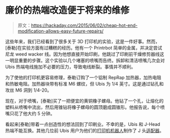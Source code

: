 # 廉价的热端改造便于将来的维修

> 原文：<https://hackaday.com/2015/06/02/cheap-hot-end-modification-allows-easy-future-repairs/>

这些年来，我们已经看到了很多关于 3D 打印机的实验，这是一件好事。然而，[泰勒]在实验方面有过糟糕的经历。他有一个 Printrbot 简单的金属，并决定尝试尼龙 weed wacker 线。因为他想直接开始印刷，他跳过了印刷前干燥修剪器线这一明显重要的步骤。这个实验以几个堵塞的喷嘴而告终。拆卸和清洁喷嘴几次会对 Ubis 热端电线施加不必要的压力，导致电线断裂。事情并不顺利。

为了使他的打印机更容易修理，泰勒订购了一个铝制 RepRap 加热器，加热电阻和热敏电阻。加热器块带有标准 M6 螺纹，但 Ubis 为 1/4 英寸。这是通过钻孔和攻丝 M6 洞到 1/4-20。

现在，对于喷嘴，[泰勒]买了一把便宜的黄铜橡子螺母。他钻了一个孔，让熔化的塑料从喷嘴中流出，然后用锥钻将橡子螺母的圆顶磨成圆锥形。他报告说，每个喷嘴只花了他大约 5 分钟。

看起来[泰勒]带着一点创造性的想法回到了印刷业。不幸的是，Ubis 和 J-Head 热端不能互换。其他几位前 Ubis 用户为他们的[打印机机器人](http://www.thingiverse.com/thing:385614)制作了 J 头[适配器](http://www.thingiverse.com/thing:401789)。